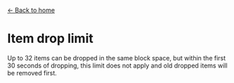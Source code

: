 [← Back to home](../)
# Item drop limit

Up to 32 items can be dropped in the same block space, but within the first 30 seconds of dropping, this limit does not apply and old dropped items will be removed first.
